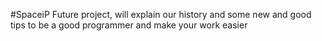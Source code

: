 #SpaceiP
Future project, will explain our history and some new and good tips to be a good programmer and make your work easier 

